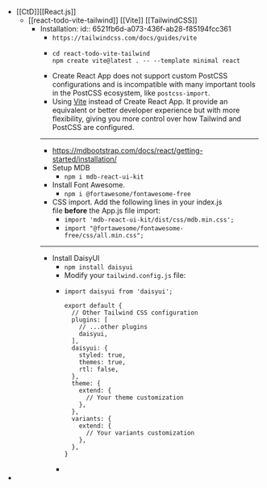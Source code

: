 - [[CtD]][[React.js]]
	- [[react-todo-vite-tailwind]] [[Vite]] [[TailwindCSS]]
		- Installation:
		  id:: 6521fb6d-a073-436f-ab28-f85194fcc361
			- `https://tailwindcss.com/docs/guides/vite`
			- ```
			  cd react-todo-vite-tailwind
			  npm create vite@latest . -- --template minimal react
			  ```
			- Create React App does not support custom PostCSS configurations and is incompatible with many important tools in the PostCSS ecosystem, like ``postcss-import``.
			- Using [Vite](https://tailwindcss.com/docs/guides/vite) instead of Create React App. It provide an equivalent or better developer experience but with more flexibility, giving you more control over how Tailwind and PostCSS are configured.
			- ---
			- https://mdbootstrap.com/docs/react/getting-started/installation/
			- Setup MDB
				- `npm i mdb-react-ui-kit`
			- Install Font Awesome.
				- `npm i @fortawesome/fontawesome-free`
			- CSS import. Add the following lines in your index.js file **before** the App.js file import:
				- `import 'mdb-react-ui-kit/dist/css/mdb.min.css';`
				- `import "@fortawesome/fontawesome-free/css/all.min.css";`
			- ---
			- Install DaisyUI
				- `npm install daisyui`
				- Modify your `tailwind.config.js` file:
				- ```
				  import daisyui from 'daisyui';
				  
				  export default {
				    // Other Tailwind CSS configuration
				    plugins: [
				      // ...other plugins
				      daisyui,
				    ],
				    daisyui: {
				      styled: true,
				      themes: true,
				      rtl: false,
				    },
				    theme: {
				      extend: {
				        // Your theme customization
				      },
				    },
				    variants: {
				      extend: {
				        // Your variants customization
				      },
				    },
				  }
				  ```
				-
-